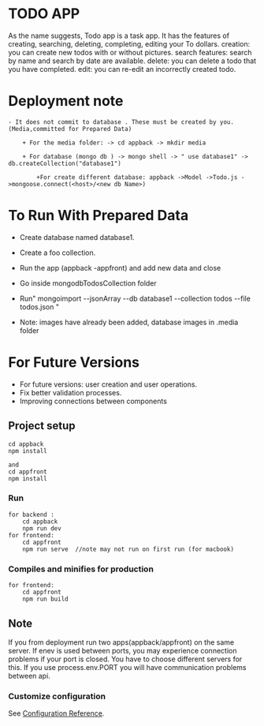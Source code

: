# TODO APP

As the name suggests, Todo app is a task app.
It has the features of creating, searching, deleting, completing, editing your To dollars.
creation: you can create new todos with or without pictures.
search features: search by name and search by date are available.
delete: you can delete a todo that you have completed.
edit: you can re-edit an incorrectly created todo.

# Deployment note

    - It does not commit to database . These must be created by you. (Media,committed for Prepared Data)

        + For the media folder: -> cd appback -> mkdir media

        + For database (mongo db ) -> mongo shell -> " use database1" -> db.createCollection("database1")

            +For create different database: appback ->Model ->Todo.js ->mongoose.connect(<host>/<new db Name>)

# To Run With Prepared Data

- Create database named database1.
- Create a foo collection.
- Run the app (appback -appfront) and add new data and close
- Go inside mongodbTodosCollection folder
- Run" mongoimport --jsonArray --db database1 --collection todos --file todos.json "

- Note: images have already been added, database images in .media folder

# For Future Versions

- For future versions: user creation and user operations.
- Fix better validation processes.
- Improving connections between components

## Project setup

```
cd appback
npm install

and
cd appfront
npm install
```

### Run

```
for backend :
    cd appback
    npm run dev
for frontend:
    cd appfront
    npm run serve  //note may not run on first run (for macbook)
```

### Compiles and minifies for production

```
for frontend:
    cd appfront
    npm run build
```

## Note

If you from deployment run two apps(appback/appfront) on the same server. If enev is used between ports, you may experience connection problems if your port is closed. You have to choose different servers for this. If you use process.env.PORT you will have communication problems between api.

### Customize configuration

See [Configuration Reference](https://cli.vuejs.org/config/).
